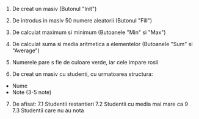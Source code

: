 1. De creat un masiv (Butonul "Init")
2. De introdus in masiv 50 numere aleatorii (Butonul "Fill")
3. De calculat maximum si minimum (Butoanele "Min" si "Max")
4. De calculat suma si media aritmetica a elementelor (Butoanele "Sum" si "Average")

5. Numerele pare s fie de culoare verde, iar cele impare rosii
6. De creat un masiv cu studenti, cu urmatoarea structura:
- Nume
- Note (3-5 note)
7. De afisat:
7.1 Studentii restantieri
7.2 Studentii cu media mai mare ca 9
7.3 Studentii care nu au nota

